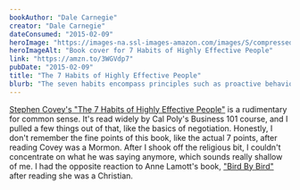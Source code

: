 ```yaml
---
bookAuthor: "Dale Carnegie"
creator: "Dale Carnegie"
dateConsumed: "2015-02-09"
heroImage: "https://images-na.ssl-images-amazon.com/images/S/compressed.photo.goodreads.com/books/1421842784i/36072.jpg"
heroImageAlt: "Book cover for 7 Habits of Highly Effective People"
link: "https://amzn.to/3WGVdp7"
pubDate: "2015-02-09"
title: "The 7 Habits of Highly Effective People"
blurb: "The seven habits encompass principles such as proactive behavior, beginning with the end in mind, prioritizing important tasks, seeking mutual benefit in relationships, and continuous self-improvement. It is a paradigm shift towards character development and long-term success, offering a timeless guide to achieving effectiveness in various aspects of life."
---
```


[Stephen Covey's "The 7 Habits of Highly Effective People"](https://www.amazon.com/7-Habits-Highly-Effective-People/dp/0935721800/) is a rudimentary for common sense. It's read widely by Cal Poly's Business 101 course, and I pulled a few things out of that, like the basics of negotiation. Honestly, I don't remember the fine points of this book, like the actual 7 points, after reading Covey was a Mormon. After I shook off the religious bit, I couldn't concentrate on what he was saying anymore, which sounds really shallow of me. I had the opposite reaction to Anne Lamott's book, ["Bird By Bird"](/curation/books/2015-02-09-bird-by-bird) after reading she was a Christian.
